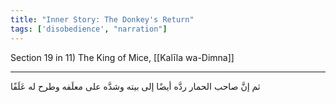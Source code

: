 ```yaml
---
title: "Inner Story: The Donkey's Return"
tags: ['disobedience', "narration"]
---
```


 Section 19 in 11) The King of Mice, [[Kalīla wa-Dimna]]

---
ثم إنَّ صاحب الحمار ردَّه أيضًا إلى بيته وشدَّه على معلَفه وطرح له عَلَفًا
